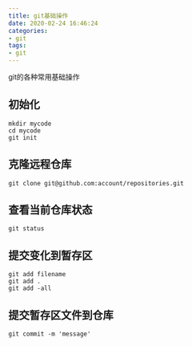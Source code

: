 ```yaml
---
title: git基础操作
date: 2020-02-24 16:46:24
categories:
- git
tags:
- git
---
```

git的各种常用基础操作

## 初始化
````
mkdir mycode
cd mycode
git init
````

## 克隆远程仓库
````
git clone git@github.com:account/repositories.git
````

## 查看当前仓库状态
````
git status
````

## 提交变化到暂存区
````
git add filename
git add .
git add -all
````

## 提交暂存区文件到仓库
````
git commit -m 'message'
````